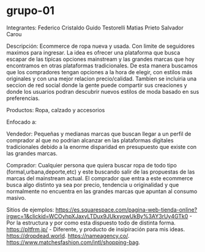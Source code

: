 # grupo-01
Integrantes:
Federico Cristaldo
Guido Testorelli
Matias Prieto
Salvador Carou

Descripción: 
Ecommerce de ropa nueva y usada. Con limite de seguidores maximos para ingresar. 
La idea es ofrecer una plataforma que busca escapar de las tipicas opciones mainstream y las grandes marcas que hoy encontramos en otras plataformas tradicionales. De esta manera buscamos que los compradores tengan opciones a la hora de elegir, con estilos más originales y con una mejor relacion precio/calidad. Tambien se incluiria una seccion de red social donde la gente puede compartir sus creaciones y donde los usuarios podran descubrir nuevos estilos de moda basado en sus preferencias.

Productos:
Ropa, calzado y accesorios

Enfocado a:

Vendedor: Pequeñas y medianas marcas que buscan llegar a un perfil de comprador al que no podrian alcanzar en las plataformas digitales tradicionales debido a la enorme disparidad en presupuesto que existe con las grandes marcas.

Comprador: Cualquier persona que quiera buscar ropa de todo tipo (formal,urbana,deporte,etc) y este buscando salir de las propuestas de las marcas del mainstream actual. El comprador que entra a este ecommerce busca algo distinto ya sea por precio, tendencia u originalidad y que normalmente no encuentra en las grandes marcas que apuntan al consumo masivo. 
    
Sitios de ejemplos:
https://es.squarespace.com/pagina-web-tienda-online?irgwc=1&clickid=WCOyhpXJaxyLTDux9JUkxyowUkBy%3AY3rUy4GTk0 - Por la estructura y por como esta dispuesto todo de distinta forma.
https://pltfrm.jp/  - Diferente, y producto de insipiración para mis ideas.
https://dropdead.world.
https://nameagency.co/.
https://www.matchesfashion.com/intl/shopping-bag.
